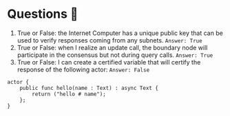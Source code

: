 # Questions 🙋

1. True or False: the Internet Computer has a unique public key that can be used to verify responses coming from any subnets.
   `Answer: True`
2. True or False: when I realize an update call, the boundary node will participate in the consensus but not during query calls.
   `Answer: True`
3. True or False: I can create a certified variable that will certify the response of the following actor:
   `Answer: False`

```
actor {
    public func hello(name : Text) : async Text {
        return ("hello # name");
    };
}
```
